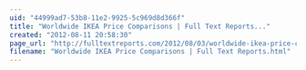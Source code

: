 ```yaml
---
uid: "44999ad7-53b8-11e2-9925-5c969d8d366f"
title: "Worldwide IKEA Price Comparisons | Full Text Reports..."
created: "2012-08-11 20:58:30"
page_url: "http://fulltextreports.com/2012/08/03/worldwide-ikea-price-comparisons/"
filename: "Worldwide IKEA Price Comparisons | Full Text Reports.html"
---
```


